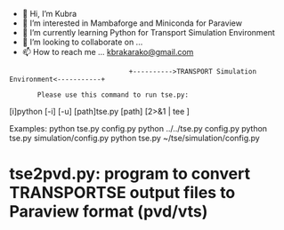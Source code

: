 - 👋 Hi, I’m Kubra 
- 👀 I’m interested in Mambaforge and Miniconda for Paraview
- 🌱 I’m currently learning Python for Transport Simulation Environment
- 💞️ I’m looking to collaborate on ...
- 📫 How to reach me ... kbrakarako@gmail.com

<!---
kbrkarakoc/kbrkarakoc is a ✨ special ✨ repository because its `README.md` (this file) appears on your GitHub profile.
You can click the Preview link to take a look at your changes.
--->
                                  +---------->TRANSPORT Simulation Environment<-----------+
                                  
           Please use this command to run tse.py:
[i]python [-i] [-u] [path]tse.py [path]<config file name> [2>&1 | tee <log file name>]

Examples:
python tse.py config.py
python ../../tse.py config.py
python tse.py simulation/config.py
python tse.py ~/tse/simulation/config.py
	
	
# tse2pvd.py: program to convert TRANSPORTSE output files to Paraview format (pvd/vts)

